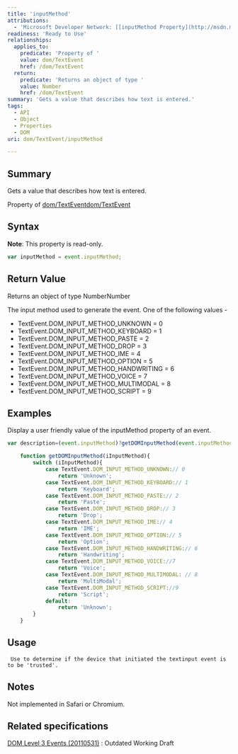 ```yaml
---
title: 'inputMethod'
attributions:
  - 'Microsoft Developer Network: [[inputMethod Property](http://msdn.microsoft.com/en-us/library/ie/ff974806(v=vs.85).aspx) Article]'
readiness: 'Ready to Use'
relationships:
  applies_to:
    predicate: 'Property of '
    value: dom/TextEvent
    href: /dom/TextEvent
  return:
    predicate: 'Returns an object of type '
    value: Number
    href: /dom/TextEvent
summary: 'Gets a value that describes how text is entered.'
tags:
  - API
  - Object
  - Properties
  - DOM
uri: dom/TextEvent/inputMethod

---
```

## Summary

Gets a value that describes how text is entered.

Property of [dom/TextEvent](/dom/TextEvent)[dom/TextEvent](/dom/TextEvent)

## Syntax

**Note**: This property is read-only.

``` js
var inputMethod = event.inputMethod;
```

## Return Value

Returns an object of type NumberNumber

The input method used to generate the event. One of the following values -

-   TextEvent.DOM\_INPUT\_METHOD\_UNKNOWN = 0
-   TextEvent.DOM\_INPUT\_METHOD\_KEYBOARD = 1
-   TextEvent.DOM\_INPUT\_METHOD\_PASTE = 2
-   TextEvent.DOM\_INPUT\_METHOD\_DROP = 3
-   TextEvent.DOM\_INPUT\_METHOD\_IME = 4
-   TextEvent.DOM\_INPUT\_METHOD\_OPTION = 5
-   TextEvent.DOM\_INPUT\_METHOD\_HANDWRITING = 6
-   TextEvent.DOM\_INPUT\_METHOD\_VOICE = 7
-   TextEvent.DOM\_INPUT\_METHOD\_MULTIMODAL = 8
-   TextEvent.DOM\_INPUT\_METHOD\_SCRIPT = 9

## Examples

Display a user friendly value of the inputMethod property of an event.

``` js
var description=(event.inputMethod)?getDOMInputMethod(event.inputMethod):'not supported';

    function getDOMInputMethod(iInputMethod){
        switch (iInputMethod){
            case TextEvent.DOM_INPUT_METHOD_UNKNOWN:// 0
                return 'Unknown';
            case TextEvent.DOM_INPUT_METHOD_KEYBOARD:// 1
                return 'Keyboard';
            case TextEvent.DOM_INPUT_METHOD_PASTE:// 2
                return 'Paste';
            case TextEvent.DOM_INPUT_METHOD_DROP:// 3
                return 'Drop';
            case TextEvent.DOM_INPUT_METHOD_IME:// 4
                return 'IME';
            case TextEvent.DOM_INPUT_METHOD_OPTION:// 5
                return 'Option';
            case TextEvent.DOM_INPUT_METHOD_HANDWRITING:// 6
                return 'Handwriting';
            case TextEvent.DOM_INPUT_METHOD_VOICE://7
                return 'Voice';
            case TextEvent.DOM_INPUT_METHOD_MULTIMODAL: // 8
                return 'MultiModal';
            case TextEvent.DOM_INPUT_METHOD_SCRIPT://9
                return 'Script';
            default:
                return 'Unknown';
        }
    }
```

## Usage

     Use to determine if the device that initiated the textinput event is to be 'trusted'.

## Notes

Not implemented in Safari or Chromium.

## Related specifications

[DOM Level 3 Events (20110531)](http://www.w3.org/TR/2011/WD-DOM-Level-3-Events-20110531)
:   Outdated Working Draft
